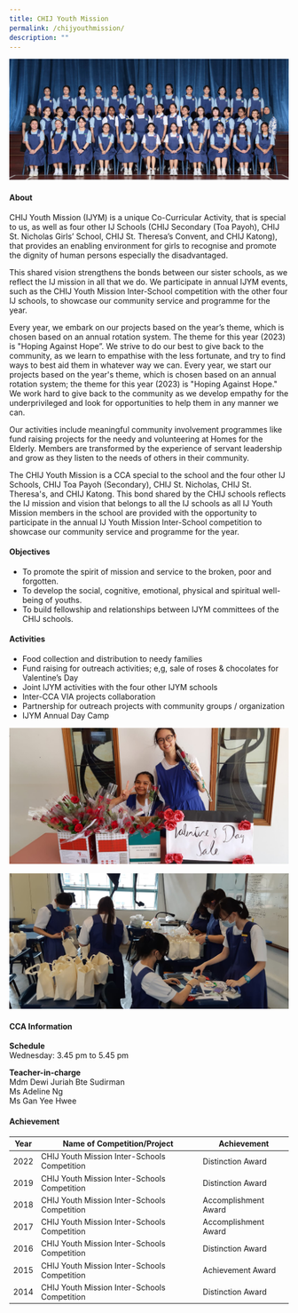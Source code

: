 ```yaml
---
title: CHIJ Youth Mission
permalink: /chijyouthmission/
description: ""
---
```

![](/images/CCA/2023/CHIJ%20YM/chij%20youth%20mission.jpg)

#### **About**
CHIJ Youth Mission (IJYM) is a unique Co-Curricular Activity, that is special to us, as well as four other IJ Schools (CHIJ Secondary (Toa Payoh), CHIJ St. Nicholas Girls’ School, CHIJ St. Theresa’s Convent, and CHIJ Katong), that provides an enabling environment for girls to recognise and promote the dignity of human persons especially the disadvantaged.

This shared vision strengthens the bonds between our sister schools, as we reflect the IJ mission in all that we do. We participate in annual IJYM events, such as the CHIJ Youth Mission Inter-School competition with the other four IJ schools, to showcase our community service and programme for the year.

Every year, we embark on our projects based on the year’s theme, which is chosen based on an annual rotation system. The theme for this year (2023) is "Hoping Against Hope”. We strive to do our best to give back to the community, as we learn to empathise with the less fortunate, and try to find ways to best aid them in whatever way we can.
Every year, we start our projects based on the year's theme, which is chosen based on an annual rotation system; the theme for this year (2023) is "Hoping Against Hope." We work hard to give back to the community as we develop empathy for the underprivileged and look for opportunities to help them in any manner we can.

Our activities include meaningful community involvement programmes like fund raising projects for the needy and volunteering at Homes for the Elderly. Members are transformed by the experience of servant leadership and grow as they listen to the needs of others in their community.

  

The CHIJ Youth Mission is a CCA special to the school and the four other IJ Schools, CHIJ Toa Payoh (Secondary), CHIJ St. Nicholas, CHIJ St. Theresa's, and CHIJ Katong. This bond shared by the CHIJ schools reflects the IJ mission and vision that belongs to all the IJ schools as all IJ Youth Mission members in the school are provided with the opportunity to participate in the annual IJ Youth Mission Inter-School competition to showcase our community service and programme for the year.

#### **Objectives**


*   To promote the spirit of mission and service to the broken, poor and forgotten.
*   To develop the social, cognitive, emotional, physical and spiritual well-being of youths.
*   To build fellowship and relationships between IJYM committees of the CHIJ schools.

#### **Activities**


*   Food collection and distribution to needy families
*   Fund raising for outreach activities; e,g, sale of roses &amp; chocolates for Valentine’s Day
*   Joint IJYM activities with the four other IJYM schools
*   Inter-CCA VIA projects collaboration
*   Partnership for outreach projects with community groups / organization
*   IJYM Annual Day Camp

![](/images/CCA/Clubs%20and%20Societies/CHIJ%20Youth%20Mission/C2.jpg)

![](/images/CCA/Clubs%20and%20Societies/CHIJ%20Youth%20Mission/C3.jpg)



#### **CCA Information**

**Schedule**        
<br>Wednesday: 3.45 pm to 5.45 pm <br>

**Teacher-in-charge**
<br>Mdm Dewi Juriah Bte Sudirman <br> Ms Adeline Ng<br>Ms Gan Yee Hwee<br>


#### **Achievement**


| Year | Name of Competition/Project                   | Achievement          |
|------|-----------------------------------------------|----------------------|
| 2022 | CHIJ Youth Mission Inter-Schools Competition  | Distinction Award    |
| 2019 | CHIJ Youth Mission Inter-Schools Competition  | Distinction Award    |
| 2018 | CHIJ Youth Mission Inter-Schools Competition  | Accomplishment Award |
| 2017 | CHIJ Youth Mission Inter-Schools Competition  | Accomplishment Award |
| 2016 | CHIJ Youth Mission Inter-Schools Competition  | Distinction Award    |
| 2015 | CHIJ Youth Mission Inter-Schools Competition  | Achievement Award    |
| 2014 | CHIJ Youth Mission Inter-Schools Competition  | Distinction Award    |